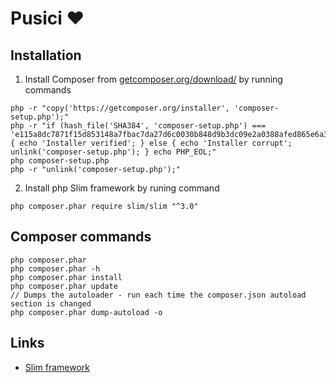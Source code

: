 # Pusici :heart:

## Installation

1. Install Composer from [getcomposer.org/download/](https://getcomposer.org/download/) by running commands

  ```
php -r "copy('https://getcomposer.org/installer', 'composer-setup.php');"
php -r "if (hash_file('SHA384', 'composer-setup.php') === 'e115a8dc7871f15d853148a7fbac7da27d6c0030b848d9b3dc09e2a0388afed865e6a3d6b3c0fad45c48e2b5fc1196ae') { echo 'Installer verified'; } else { echo 'Installer corrupt'; unlink('composer-setup.php'); } echo PHP_EOL;"
php composer-setup.php
php -r "unlink('composer-setup.php');"
  ```

2. Install php Slim framework by runing command

  ```
php composer.phar require slim/slim "^3.0"
  ```

## Composer commands
```
php composer.phar
php composer.phar -h
php composer.phar install
php composer.phar update
// Dumps the autoloader - run each time the composer.json autoload section is changed
php composer.phar dump-autoload -o
```

## Links

- [Slim framework](http://www.slimframework.com/)
